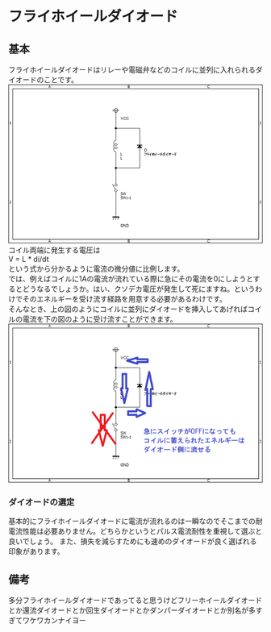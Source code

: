 # フライホイールダイオード  

## 基本
 フライホイールダイオードはリレーや電磁弁などのコイルに並列に入れられるダイオードのことです。  
![flywheel](images/flywheeldiode.png)  
 コイル両端に発生する電圧は  
    V = L * di/dt  
 という式から分かるように電流の微分値に比例します。  
 では、例えばコイルに1Aの電流が流れている際に急にその電流を0にしようとするとどうなるでしょうか。はい、クソデカ電圧が発生して死にますね。というわけでそのエネルギーを受け流す経路を用意する必要があるわけです。  
 そんなとき、上の図のようにコイルに並列にダイオードを挿入してあげればコイルの電流を下の図のように受け流すことができます。  
 ![flywheel2](images/flywheeldiode2.png)  

### ダイオードの選定  
基本的にフライホイールダイオードに電流が流れるのは一瞬なのでそこまでの耐電流性能は必要ありません。どちらかというとパルス電流耐性を重視して選ぶと良いでしょう。
また、損失を減らすためにも速めのダイオードが良く選ばれる印象があります。

## 備考
 多分フライホイールダイオードであってると思うけどフリーホイールダイオードとか還流ダイオードとか回生ダイオードとかダンパーダイオードとか別名が多すぎてワケワカンナイヨー